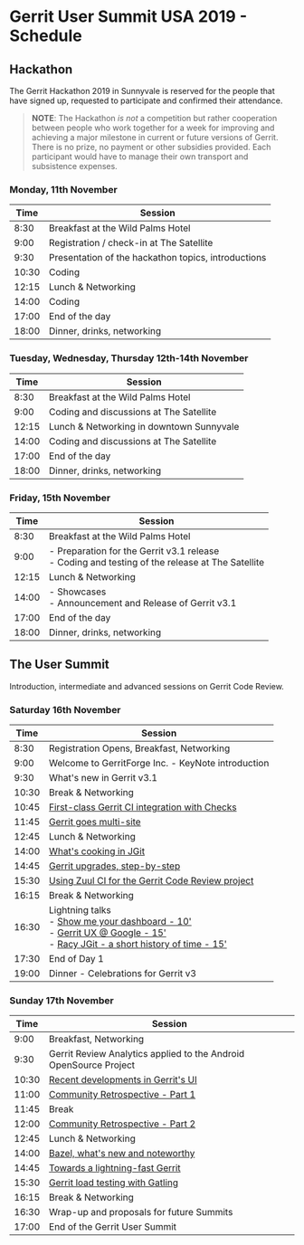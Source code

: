 # Gerrit User Summit USA 2019 - Schedule

## Hackathon

The Gerrit Hackathon 2019 in Sunnyvale is reserved for the people that have signed up,
requested to participate and confirmed their attendance.

> __NOTE__: The Hackathon *is not* a competition but rather cooperation between people
> who work together for a week for improving and achieving a major milestone in current
> or future versions of Gerrit. There is no prize, no payment or other subsidies provided.
> Each participant would have to manage their own transport and subsistence expenses.

### Monday, 11th November

| Time  | Session                                                 |
|-------|---------------------------------------------------------|
|  8:30 | Breakfast at the Wild Palms Hotel                       |
|  9:00 | Registration / check-in at The Satellite                |
|  9:30 | Presentation of the hackathon topics, introductions     |
| 10:30 | Coding                                                  |
| 12:15 | Lunch & Networking                                      |
| 14:00 | Coding                                                  |
| 17:00 | End of the day                                          |
| 18:00 | Dinner, drinks, networking                              |

### Tuesday, Wednesday, Thursday 12th-14th November

| Time  | Session                                                 |
|-------|---------------------------------------------------------|
|  8:30 | Breakfast at the Wild Palms Hotel                       |
|  9:00 | Coding and discussions at The Satellite                 |
| 12:15 | Lunch & Networking in downtown Sunnyvale                |
| 14:00 | Coding and discussions at The Satellite                 |
| 17:00 | End of the day                                          |
| 18:00 | Dinner, drinks, networking                              |

### Friday, 15th November

| Time  | Session                                                 |
|-------|---------------------------------------------------------|
|  8:30 | Breakfast at the Wild Palms Hotel                       |
|  9:00 | - Preparation for the Gerrit v3.1 release <br/>- Coding and testing of the release at The Satellite
| 12:15 | Lunch & Networking                                      |
| 14:00 | - Showcases <br/>- Announcement and Release of Gerrit v3.1
| 17:00 | End of the day                                          |
| 18:00 | Dinner, drinks, networking                              |

## The User Summit

Introduction, intermediate and advanced sessions on Gerrit Code Review.

### Saturday 16th November

| Time  | Session                                                                                      |
|-------|----------------------------------------------------------------------------------------------|
|  8:30 | Registration Opens, Breakfast, Networking                                                    |
|  9:00 | Welcome to GerritForge Inc. - KeyNote introduction                                           |
|  9:30 | What's new in Gerrit v3.1                                                                    |
| 10:30 | Break & Networking                                                                           |
| 10:45 | [First-class Gerrit CI integration with Checks](sessions/first-class-ci-integration.md)      |
| 11:45 | [Gerrit goes multi-site](sessions/gerrit-multi-site.md)                                      |
| 12:45 | Lunch & Networking                                                                           |
| 14:00 | [What's cooking in JGit](sessions/jgit.md)                                                   |
| 14:45 | [Gerrit upgrades, step-by-step](sessions/gerrit-upgrades-step-by-step.md)                    |
| 15:30 | [Using Zuul CI for the Gerrit Code Review project](sessions/zuul.md)                         |
| 16:15 | Break & Networking                                                                           |
| 16:30 | Lightning talks <br/>- [Show me your dashboard - 10'](lightning-talks/show-me-your-dashboards.md) <br/>- [Gerrit UX @ Google - 15'](lightning-talks/google-gerrit-ux.md) <br/>- [Racy JGit - a short history of time - 15'](lightning-talks/jgit-racy-read.md)
| 17:30 | End of Day 1                                                                                 |
| 19:00 | Dinner - Celebrations for Gerrit v3                                                          |

### Sunday 17th November

| Time  | Session                                                                                      |
|-------|----------------------------------------------------------------------------------------------|
|  9:00 | Breakfast, Networking                                                                        |
|  9:30 | Gerrit Review Analytics applied to the Android OpenSource Project                            |
| 10:30 | [Recent developments in Gerrit's UI](sessions/frontend.md)                                   |
| 11:00 | [Community Retrospective - Part 1](sessions/community-retrospective.md)                      |
| 11:45 | Break                                                                                        |
| 12:00 | [Community Retrospective - Part 2](sessions/community-retrospective.md)                      |
| 12:45 | Lunch & Networking                                                                           |
| 14:00 | [Bazel, what's new and noteworthy](sessions/bazel-new-and-noteworthy.md)                     |
| 14:45 | [Towards a lightning-fast Gerrit](sessions/performance.md)                                   |
| 15:30 | [Gerrit load testing with Gatling](sessions/gerrit-load-testing.md)                          |
| 16:15 | Break & Networking                                                                           |
| 16:30 | Wrap-up and proposals for future Summits                                                     |
| 17:00 | End of the Gerrit User Summit                                                                |

